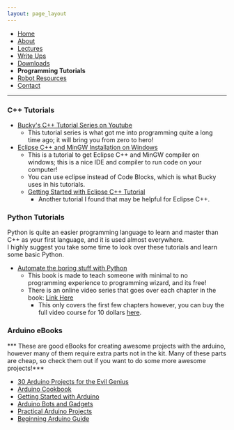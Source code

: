 ```yaml
---
layout: page_layout
---
```

* [Home](../index.md)
* [About](About.md)       
* [Lectures](Lectures.md)
* [Write Ups](Write_Ups.md)
* [Downloads](Downloads.md)
* **Programming Tutorials**
* [Robot Resources](Robot_Resources.md)
* [Contact](Contact.md)

* * *
### C++ Tutorials
- [Bucky's C++ Tutorial Series on Youtube](https://www.youtube.com/watch?v=tvC1WCdV1XU&list=PLAE85DE8440AA6B83)
	- This tutorial series is what got me into programming quite a long time ago; it will bring you from zero to hero!
- [Eclipse C++ and MinGW Installation on Windows](https://goo.gl/m3Xxpd)
	- This is a tutorial to get Eclipse C++ and MinGW compiler on windows; this is a nice IDE and compiler to run code on your computer!
	- You can use eclipse instead of Code Blocks, which is what Bucky uses in his tutorials.
	- [Getting Started with Eclipse C++ Tutorial](https://www.ntu.edu.sg/home/ehchua/programming/howto/EclipseCpp_HowTo.html)
		- Another tutorial I found that may be helpful for Eclipse C++.  

### Python Tutorials
Python is quite an easier programming language to learn and master than C++ as your first language, and it is used almost everywhere.  
I highly suggest you take some time to look over these tutorials and learn some basic Python.  
- [Automate the boring stuff with Python](https://automatetheboringstuff.com)
	- This book is made to teach someone with minimal to no programming experience to programming wizard, and its free!
	- There is an online video series that goes over each chapter in the book: [Link Here](https://www.youtube.com/watch?v=1F_OgqRuSdI&list=PL0-84-yl1fUnRuXGFe_F7qSH1LEnn9LkW)
		- This only covers the first few chapters however, you can buy the full video course for 10 dollars [here](https://www.udemy.com/automate/?couponCode=FOR_LIKE_10_BUCKS).

### Arduino eBooks
*** These are good eBooks for creating awesome projects with the arduino, however many of them require extra parts not in the kit. Many of these parts are cheap, so check them out if you want to do some more awesome projects!***
- [30 Arduino Projects for the Evil Genius](https://goo.gl/zSbKfb)
- [Arduino Cookbook](https://goo.gl/y9tb88)
- [Getting Started with Arduino](https://goo.gl/DQxMqJ)
- [Arduino Bots and Gadgets](https://goo.gl/EFFjuC)
- [Practical Arduino Projects](https://goo.gl/WdGUeV)
- [Beginning Arduino Guide](https://goo.gl/7sGZMg)
